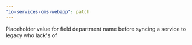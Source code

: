 ```yaml
---
"io-services-cms-webapp": patch
---
```


Placeholder value for field department name before syncing a service to legacy who lack's of
